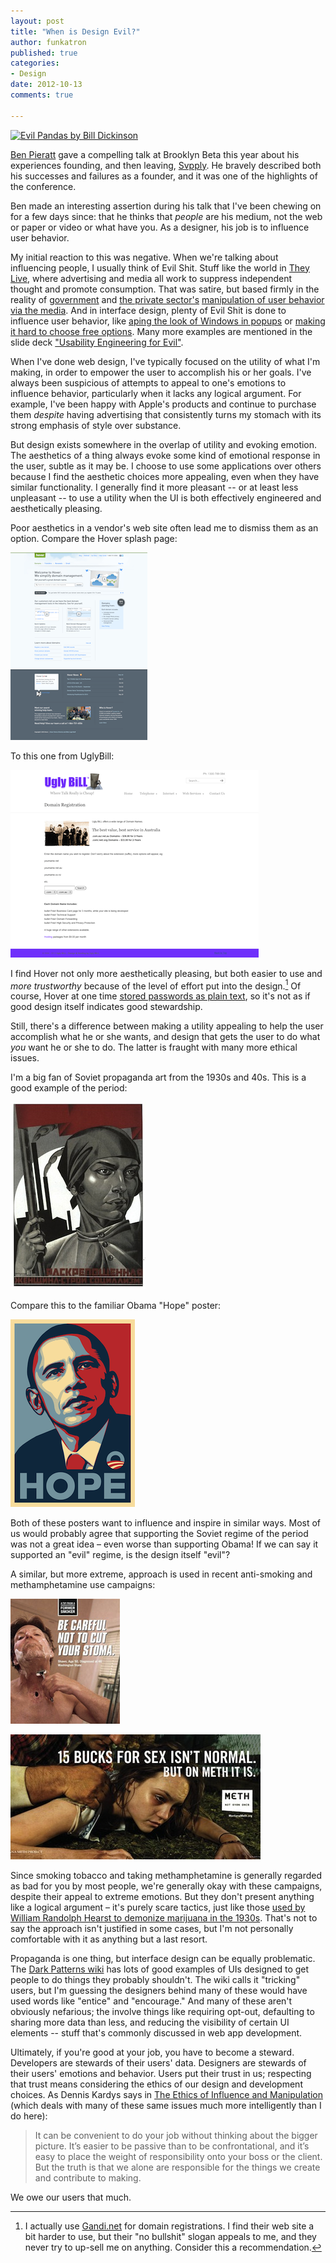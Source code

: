 ```yaml
---
layout: post
title: "When is Design Evil?"
author: funkatron
published: true
categories:
- Design
date: 2012-10-13
comments: true

---
```


[![Evil Pandas by Bill Dickinson](http://farm8.staticflickr.com/7067/6902110466_22cdd93c8a_z.jpg)](http://www.flickr.com/photos/skynoir/6902110466/ "Evil Pandas by Bill Dickinson")

[Ben Pieratt](http://pieratt.com/) gave a compelling talk at Brooklyn Beta this year about his experiences founding, and then leaving, [Svpply](http://svpply.com/). He bravely described both his successes and failures as a founder, and it was one of the highlights of the conference.

Ben made an interesting assertion during his talk that I've been chewing on for a few days since: that he thinks that *people* are his medium, not the web or paper or video or what have you. As a designer, his job is to influence user behavior.

My initial reaction to this was negative. When we're talking about influencing people, I usually think of Evil Shit. Stuff like the world in [They Live](http://criticalcommons.org/Members/ccManager/clips/theylivearglasses.mp4/view), where advertising and media all work to suppress independent thought and promote consumption. That was satire, but based firmly in the reality of [government](http://www.boston.com/news/nation/washington/articles/2007/01/28/libby_case_witness_details_art_of_media_manipulation/) and [the private sector's](http://trustmeimlying.com/) [manipulation of user behavior via the media](http://en.wikipedia.org/wiki/Media_manipulation). And in interface design, plenty of Evil Shit is done to influence user behavior, like [aping the look of Windows in popups](http://webcache.googleusercontent.com/search?q=cache:http://news.bbc.co.uk/2/hi/technology/7633402.stm) or [making it hard to choose free options](http://www.stefanwobben.com/persuasion/persuasion-or-deception/). Many more examples are mentioned in the slide deck ["Usability Engineering for Evil"](http://classes.engr.oregonstate.edu/eecs/summer2011/cs352/lecture25-evil.pdf).

When I've done web design, I've typically focused on the utility of what I'm making, in order to empower the user to accomplish his or her goals. I've always been suspicious of attempts to appeal to one's emotions to influence behavior, particularly when it lacks any logical argument. For example, I've been happy with Apple's products and continue to purchase them *despite* having advertising that consistently turns my stomach with its strong emphasis of style over substance.

But design exists somewhere in the overlap of utility and evoking emotion. The aesthetics of a thing always evoke some kind of emotional response in the user, subtle as it may be. I choose to use some applications over others because I find the aesthetic choices more appealing, even when they have similar functionality.  I generally find it more pleasant -- or at least less unpleasant -- to use a utility when the UI is both effectively engineered and aesthetically pleasing.

Poor aesthetics in a vendor's web site often lead me to dismiss them as an option. Compare the Hover splash page:

[!["Hover splash page"](../media/th_hover_splash.png)](../media/hover_splash.png)

To this one from UglyBill:

[!["UglyBill splash page"](../media/th_uglybill_splash.png)](../media/uglybill_splash.png)

I find Hover not only more aesthetically pleasing, but both easier to use and *more trustworthy* because of the level of effort put into the design.[^1] Of course, Hover at one time [stored passwords as plain text](), so it's not as if good design itself indicates good stewardship.

[^1]: I actually use [Gandi.net](http://gandi.net) for domain registrations. I find their web site a bit harder to use, but their "no bullshit" slogan appeals to me, and they never try to up-sell me on anything. Consider this a recommendation.

Still, there's a difference between making a utility appealing to help the user accomplish what he or she wants, and design that gets the user to do what *you* want he or she to do. The latter is fraught with many more ethical issues.

I'm a big fan of Soviet propaganda art from the 1930s and 40s. This is a good example of the period:

[!["Liberated woman – build up socialism!"](../media/th_liberatedwoman.jpg)](../media/liberatedwoman.jpg)

Compare this to the familiar Obama "Hope" poster:

[!["Hope"](../media/th_obama-hope-sheppard-feirey1.png)](../media/obama-hope-sheppard-feirey1.jpg)

Both of these posters want to influence and inspire in similar ways. Most of us would probably agree that supporting the Soviet regime of the period was not a great idea – even worse than supporting Obama! If we can say it supported an "evil" regime, is the design itself "evil"?

A similar, but more extreme, approach is used in recent anti-smoking and methamphetamine use campaigns:

[!["Be Careful Not To Cut Your Stoma"](../media/th_CDC-Anti-Smoking-Campaign_2.png)](../media/CDC-Anti-Smoking-Campaign_2.jpeg)

[!["But On Meth It Is"](../media/th_2029.jpg)](../media/2029.jpeg)

Since smoking tobacco and taking methamphetamine is generally regarded as bad for you by most people, we're generally okay with these campaigns, despite their appeal to extreme emotions. But they don't present anything like a logical argument – it's purely scare tactics, just like those [used by William Randolph Hearst to demonize marijuana in the 1930s](http://en.wikipedia.org/wiki/Legal_history_of_cannabis_in_the_United_States#Marijuana_Tax_Act_.281937.29). That's not to say the approach isn't justified in some cases, but I'm not personally comfortable with it as anything but a last resort.

Propaganda is one thing, but interface design can be equally problematic. The [Dark Patterns wiki](http://wiki.darkpatterns.org) has lots of good examples of UIs designed to get people to do things they probably shouldn't. The wiki calls it "tricking" users, but I'm guessing the designers behind many of these would have used words like "entice" and "encourage." And many of these aren't obviously nefarious; the involve things like requiring opt-out, defaulting to sharing more data than less, and reducing the visibility of certain UI elements -- stuff that's commonly discussed in web app development.

Ultimately, if you're good at your job, you have to become a steward. Developers are stewards of their users' data. Designers are stewards of their users' emotions and behavior. Users put their trust in us; respecting that trust means considering the ethics of our design and development choices. As Dennis Kardys says in [The Ethics of Influence and Manipulation](http://www.robotregime.com/index.php/articles/view/influence/) (which deals with many of these same issues much more intelligently than I do here):

> It can be convenient to do your job without thinking about the bigger picture. It’s easier to be passive than to be confrontational, and it’s easy to place the weight of responsibility onto your boss or the client. But the truth is that we alone are responsible for the things we create and contribute to making.

We owe our users that much.